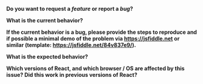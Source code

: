**Do you want to request a *feature* or report a *bug*?**

**What is the current behavior?**

**If the current behavior is a bug, please provide the steps to reproduce and if possible a minimal demo of the problem via https://jsfiddle.net or similar (template: https://jsfiddle.net/84v837e9/).**

**What is the expected behavior?**

**Which versions of React, and which browser / OS are affected by this issue? Did this work in previous versions of React?**
